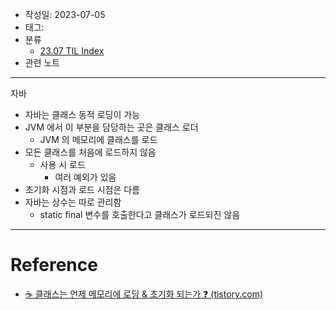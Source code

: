 - 작성일: 2023-07-05
- 태그: 
- 분류
    - [23.07 TIL Index](23.07%20TIL%20Index.md)
- 관련 노트

---

자바

- 자바는 클래스 동적 로딩이 가능
- JVM 에서 이 부분을 담당하는 곳은 클래스 로더
    - JVM 의 메모리에 클래스를 로드
- 모든 클래스를 처음에 로드하지 않음
    - 사용 시 로드
        - 여러 예외가 있음
- 초기화 시점과 로드 시점은 다름
- 자바는 상수는 따로 관리함
    - static final 변수를 호출한다고 클래스가 로드되진 않음


---

# Reference

- [☕ 클래스는 언제 메모리에 로딩 & 초기화 되는가 ❓ (tistory.com)](https://inpa.tistory.com/entry/JAVA-%E2%98%95-%ED%81%B4%EB%9E%98%EC%8A%A4%EB%8A%94-%EC%96%B8%EC%A0%9C-%EB%A9%94%EB%AA%A8%EB%A6%AC%EC%97%90-%EB%A1%9C%EB%94%A9-%EC%B4%88%EA%B8%B0%ED%99%94-%EB%90%98%EB%8A%94%EA%B0%80-%E2%9D%93)
